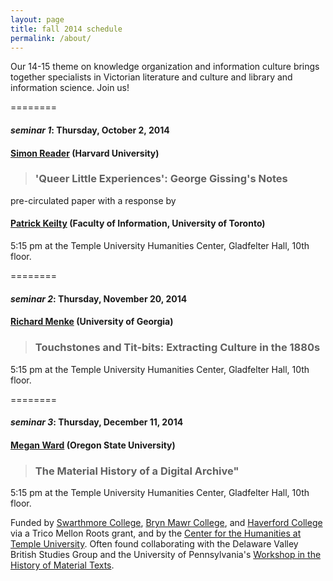 ```yaml
---
layout: page
title: fall 2014 schedule
permalink: /about/
---
```


Our 14-15 theme on knowledge organization and information culture brings together specialists in Victorian literature and culture and library and information science. Join us!

========

#### *seminar 1*: Thursday, October 2, 2014

#### [Simon Reader](https://harvard.academia.edu/SimonReader) (Harvard University) 

> ### 'Queer Little Experiences': George Gissing's Notes

pre-circulated paper with a response by

#### [Patrick Keilty](http://www.ischool.utoronto.ca/patrick-keilty) (Faculty of Information, University of Toronto)

5:15 pm at the Temple University Humanities Center, Gladfelter Hall, 10th floor. 

========

#### *seminar 2*: Thursday, November 20, 2014

#### [Richard Menke](https://www.english.uga.edu/directory/501/detail) (University of Georgia)

> ### Touchstones and Tit-bits: Extracting Culture in the 1880s

5:15 pm at the Temple University Humanities Center, Gladfelter Hall, 10th floor. 

========

#### *seminar 3*: Thursday, December 11, 2014

#### [Megan Ward](http://www.livingstoneonline.ucl.ac.uk/project/staff.html) (Oregon State University)

> ### The Material History of a Digital Archive"

5:15 pm at the Temple University Humanities Center, Gladfelter Hall, 10th floor. 

Funded by [Swarthmore College](www.swarthmore.edu), [Bryn Mawr College](www.brynmawr.edu), and [Haverford College](www.haverford.edu) via a Trico Mellon Roots grant, and by the [Center for the Humanities at Temple University](http://www.cla.temple.edu/chat/about/index.html). Often found collaborating with the Delaware Valley British Studies Group and the University of Pennsylvania's [Workshop in the History of Material Texts](http://www.english.upenn.edu/Programs/histbook/).